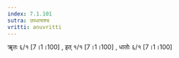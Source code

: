 ```yaml
---
index: 7.1.101
sutra: उपधायाश्च
vritti: anuvritti
---
```


ॠतः ६/१ [7।1।100] ,  इत् १/१ [7।1।100]  ,  धातोः ६/१ [7।1।100]